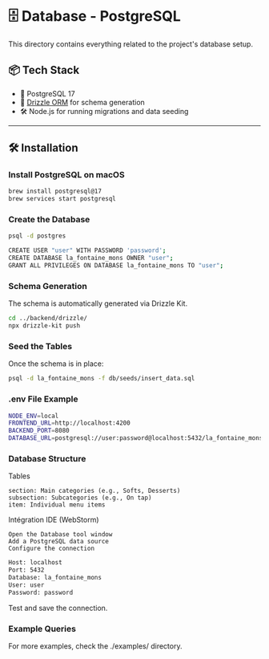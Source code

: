 # 🗄️ Database - PostgreSQL

This directory contains everything related to the project's database setup.

## 📦 Tech Stack

- 🐘 PostgreSQL 17
- 🧩 [Drizzle ORM](https://orm.drizzle.team/) for schema generation
- 🛠️ Node.js for running migrations and data seeding

---

## 🛠️ Installation

### Install PostgreSQL on macOS

```bash
brew install postgresql@17
brew services start postgresql
```

### Create the Database

```bash
psql -d postgres

CREATE USER "user" WITH PASSWORD 'password';
CREATE DATABASE la_fontaine_mons OWNER "user";
GRANT ALL PRIVILEGES ON DATABASE la_fontaine_mons TO "user";
```

### Schema Generation
The schema is automatically generated via Drizzle Kit.

```bash
cd ../backend/drizzle/
npx drizzle-kit push
```

### Seed the Tables
Once the schema is in place:

```bash
psql -d la_fontaine_mons -f db/seeds/insert_data.sql
```

### .env File Example
```bash
NODE_ENV=local
FRONTEND_URL=http://localhost:4200
BACKEND_PORT=8080
DATABASE_URL=postgresql://user:password@localhost:5432/la_fontaine_mons
```
### Database Structure
Tables

    section: Main categories (e.g., Softs, Desserts)
    subsection: Subcategories (e.g., On tap)
    item: Individual menu items

Intégration IDE (WebStorm)

    Open the Database tool window
    Add a PostgreSQL data source
    Configure the connection
```bash
Host: localhost  
Port: 5432  
Database: la_fontaine_mons  
User: user  
Password: password
```
Test and save the connection.

### Example Queries
For more examples, check the ./examples/ directory.